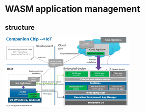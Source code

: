 WASM application management
=======

## structure





<img src="../../doc/pics/wamr-arch.JPG" width="80%">
